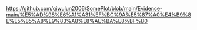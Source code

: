 https://github.com/qiwulun2006/SomePlot/blob/main/Evidence-main/%E5%AD%98%E6%A1%A31%EF%BC%9A%E5%87%A0%E4%B9%8E%E5%85%A8%E9%83%A8%E8%AE%BA%E8%BF%B0